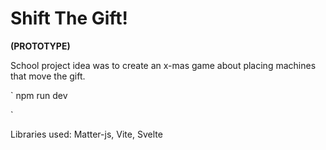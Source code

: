 # Shift The Gift!
**(PROTOTYPE)**

School project
idea was to create an x-mas game about placing machines that move the gift.

`
npm run dev

`

Libraries used: Matter-js, Vite, Svelte